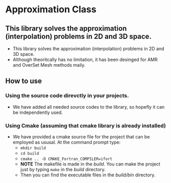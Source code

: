 # Approximation Class


## This library solves the approximation (interpolation) problems in 2D and 3D space. 
* This library solves the approximation (interpolation) problems in 2D and 3D space.
* Although theoritcally has no limitation, it has been desinged for AMR and OverSet Mesh methods maily.

 
## How to use

### Using the source code direvctly in your projects.
* We have added all needed source codes to the library, so hopefly it can be independently used.


### Using Cmake (assuming that cmake library is already installed)
* We have provided a cmake source file for the project that can be employed as ususal. At the command prompt type:
  * `mkdir build`
  * `cd build` 
  * `cmake .. -D CMAKE_Fortran_COMPILER=ifort`
  * **NOTE** The makefile is made in the _build_. You can make the project just by typing `make` in the _build_ directory.
  * Then you can find the executable files in the _build/bin_ directory.
  
<!---  
* Additionally, you can use cmake to build a CodeBlocks prject and then work with CodeBlocks IDE. At the command prompt type:
 	* `cmake . -G "CodeBlocks - Unix Makefiles" -D CMAKE_Fortran_COMPILER=Intel`
 	* After that you can find a _cbp_ file of the CodeBlocks in the main directory and it can be used as usual CB project. 
 	* **NOTE** While working with CB if you get the error `you must select host application to run ...` the fllowing steps may help to get around it:
 		+ By right clicking on the project 
 		+ project > properties > Build targets
 		+ From the _Type_ drop down list select _Console Application_
 		+ In the output filename section write: bin/the_executable_file_name (in my case: bin/example_1_2d)
 -->

	


